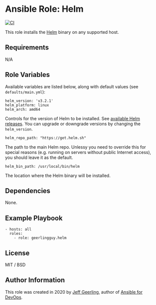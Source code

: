 # Ansible Role: Helm

[![CI](https://github.com/geerlingguy/ansible-role-helm/workflows/CI/badge.svg?event=push)](https://github.com/geerlingguy/ansible-role-helm/actions?query=workflow%3ACI)

This role installs the [Helm](https://helm.sh) binary on any supported host.

## Requirements

N/A

## Role Variables

Available variables are listed below, along with default values (see `defaults/main.yml`):

    helm_version: 'v3.2.1'
    helm_platform: linux
    helm_arch: amd64

Controls for the version of Helm to be installed. See [available Helm releases](https://github.com/helm/helm/releases/). You can upgrade or downgrade versions by changing the `helm_version`.

    helm_repo_path: "https://get.helm.sh"

The path to the main Helm repo. Unlessy you need to override this for special reasons (e.g. running on servers without public Internet access), you should leave it as the default.

    helm_bin_path: /usr/local/bin/helm

The location where the Helm binary will be installed.

## Dependencies

None.

## Example Playbook

    - hosts: all
      roles:
        - role: geerlingguy.helm

## License

MIT / BSD

## Author Information

This role was created in 2020 by [Jeff Geerling](https://www.jeffgeerling.com/), author of [Ansible for DevOps](https://www.ansiblefordevops.com/).
